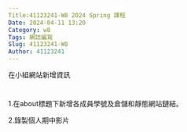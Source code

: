 ```yaml
---
Title:41123241-W8 2024 Spring 課程
Date: 2024-04-11 13:20
Category: w8
Tags: 網誌編寫
Slug: 41123241-W8
Author: 41123241
---
```


在小組網站新增資訊

<!-- PELICAN_END_SUMMARY -->

# 
1.在about標題下新增各成員學號及倉儲和靜態網站鏈結。

2.錄製個人期中影片